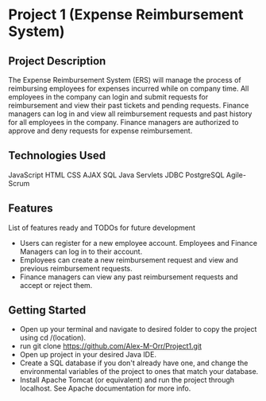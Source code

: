 # Project 1 (Expense Reimbursement System)

## Project Description

The Expense Reimbursement System (ERS) will manage the process of reimbursing employees for expenses incurred while on company time.
All employees in the company can login and submit requests for reimbursement and view their past tickets and pending requests. Finance 
managers can log in and view all reimbursement requests and past history for all employees in the company. Finance managers are
authorized to approve and deny requests for expense reimbursement.

## Technologies Used

JavaScript
HTML
CSS
AJAX
SQL
Java
Servlets
JDBC
PostgreSQL
Agile-Scrum

## Features

List of features ready and TODOs for future development
* Users can register for a new employee account. Employees and Finance Managers can log in to their account.
* Employees can create a new reimbursement request and view and previous reimbursement requests.
* Finance managers can view any past reimbursement requests and accept or reject them.

## Getting Started
* Open up your terminal and navigate to desired folder to copy the project using cd /(location).
* run git clone https://github.com/Alex-M-Orr/Project1.git
* Open up project in your desired Java IDE.
* Create a SQL database if you don't already have one, and change the environmental variables of the project to ones that match your database.
* Install Apache Tomcat (or equivalent) and run the project through localhost. See Apache documentation for more info.
